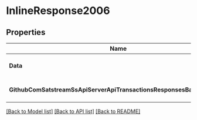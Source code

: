 # InlineResponse2006

## Properties
Name | Type | Description | Notes
------------ | ------------- | ------------- | -------------
**Data** | [***GithubComSatstreamSsUtilsRpcBtcTx**](github_com_satstream_ss-utils_rpc.BtcTx.md) |  | [optional] [default to null]
**GithubComSatstreamSsApiServerApiTransactionsResponsesBaseResponse** | [***GithubComSatstreamSsApiServerApiTransactionsResponsesBaseResponse**](github_com_satstream_ss-api_server_api_transactions_responses.BaseResponse.md) |  | [optional] [default to null]

[[Back to Model list]](../README.md#documentation-for-models) [[Back to API list]](../README.md#documentation-for-api-endpoints) [[Back to README]](../README.md)


